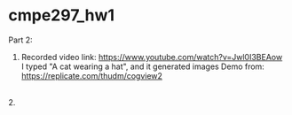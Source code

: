 # cmpe297_hw1



Part 2:
<br />
1. Recorded video link: https://www.youtube.com/watch?v=Jwl0I3BEAow <br />
I typed "A cat wearing a hat", and it generated images
Demo from: https://replicate.com/thudm/cogview2 
<br />
2. 
